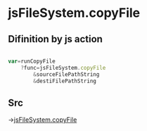 # jsFileSystem.copyFile

## Difinition by js action

```js.js

var=runCopyFile
	?func=jsFileSystem.copyFile
		&sourceFilePathString
		&destiFilePathString
```

## Src

->[jsFileSystem.copyFile](https://github.com/puutaro/CommandClick/blob/master/app/src/main/java/com/puutaro/commandclick/fragment_lib/terminal_fragment/js_interface/file/JsFileSystem.kt#L254)


